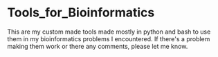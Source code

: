 # Tools_for_Bioinformatics
This are my custom made tools made mostly in python and bash to use them in my bioinformatics problems I encountered.
If there's a problem making them work or there any comments, please let me know.

